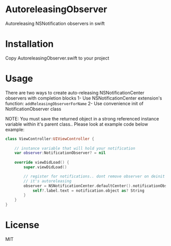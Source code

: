 # AutoreleasingObserver
Autoreleasing NSNotification observers in swift

# Installation
Copy AutoreleasingObserver.swift to your project

# Usage
There are two ways to create auto-releasing NSNotificationCenter observers with completion blocks
1- Use NSNotificationCenter extension's function: `addReleasingObserverForName`
2- Use convenience init of NotificationObserver class

NOTE: You must save the returned object in a strong referenced instance variable within it's parent class.. Please look at example code below
example:
```swift
class ViewController:UIViewController {
	
	// instance variable that will hold your notification
	var observer:NotificationObserver? = nil
	
	override viewDidLoad() {
        super.viewDidLoad()

        // register for notifications.. dont remove observer on deinit
        // it's autoreleasing
        observer = NSNotificationCenter.defaultCenter().notificationObserverForName(someNotification) { [weak self](notification) in
            self?.label.text = notification.object as? String
        }	
	}
}
```
# License
MIT
